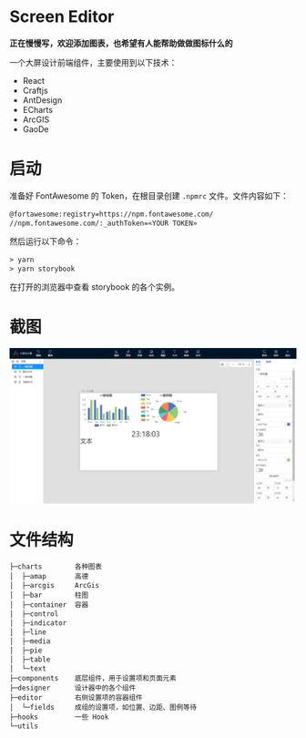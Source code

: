 # Screen Editor

**正在慢慢写，欢迎添加图表，也希望有人能帮助做做图标什么的**

一个大屏设计前端组件，主要使用到以下技术：

* React
* Craftjs
* AntDesign
* ECharts
* ArcGIS
* GaoDe

# 启动
准备好 FontAwesome 的 Token，在根目录创建 `.npmrc` 文件。文件内容如下：
```
@fortawesome:registry=https://npm.fontawesome.com/
//npm.fontawesome.com/:_authToken=«YOUR TOKEN»
```
然后运行以下命令：
```
> yarn
> yarn storybook
```
在打开的浏览器中查看 storybook 的各个实例。

# 截图
![截图](./assets/screenshot.png)

# 文件结构

```
├─charts        各种图表
│  ├─amap       高德
│  ├─arcgis     ArcGis
│  ├─bar        柱图
│  ├─container  容器
│  ├─control    
│  ├─indicator
│  ├─line
│  ├─media
│  ├─pie
│  ├─table
│  └─text
├─components    底层组件，用于设置项和页面元素
├─designer      设计器中的各个组件
├─editor        右侧设置项的容器组件
│  └─fields     成组的设置项，如位置、边距、图例等待
├─hooks         一些 Hook
└─utils
```